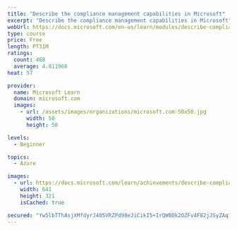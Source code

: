 ```yaml
---
title: "Describe the compliance management capabilities in Microsoft"
excerpt: "Describe the compliance management capabilities in Microsoft"
webUrl: https://docs.microsoft.com/en-us/learn/modules/describe-compliance-management-capabilities-microsoft/
type: course
price: Free
length: PT31M
ratings:
  count: 468
  average: 4.811966
heat: 57

provider:
  name: Microsoft Learn
  domain: microsoft.com
  images:
    - url: /assets/images/organizations/microsoft.com-50x50.jpg
      width: 50
      height: 50

levels:
  - Beginner

topics:
  - Azure

images:
  - url: https://docs.microsoft.com/learn/achievements/describe-compliance-management-capabilities-social.png
    width: 641
    height: 321
    isCached: true

secured: "Yw5lbTThAsjXMfdyrJ405VRZPd98eJiCikI5+IrQWBOk2OZFv4F82jJSyZAq71Sg5eRlIvMuhjS0eQMIa+Pwuu4K8DOD4VbCnMNGm/oJVScUkpHh8Tmu1DYEvPhfNPAiWrESW1tPPLe7NuT8OV/Q4Rqxubv5o+cebpX/YolND6B0tnQ7+zmMiWkPkMPAd90aW/a1obFCzSeX4wFCLyPI4b0bLsIR6u+Eoug1danl0Gfw+CB+A+mquG/zn6QAN67sNygzXnHd1F2DyFQwahvXILi98q3x6fsogcRrSibVrNsZd66wRZZWNGUIuzdQNIvVW1ScESxyuU/XHhZsFFgSS0Nof0A5IHW5FlCZkhwB7GKXvY22jKs2hkzloOig6pbJinINqxYy9gHA/s0thY4O8ZDPTswVloR5IubjaKlzJns=;N78qLbh8of0Tg+k1vCrpeA=="
---
```


